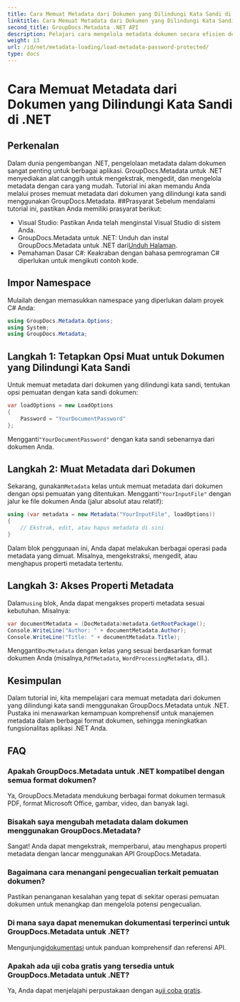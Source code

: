 ```yaml
---
title: Cara Memuat Metadata dari Dokumen yang Dilindungi Kata Sandi di .NET
linktitle: Cara Memuat Metadata dari Dokumen yang Dilindungi Kata Sandi di .NET
second_title: GroupDocs.Metadata .NET API
description: Pelajari cara mengelola metadata dokumen secara efisien dengan GroupDocs.Metadata untuk .NET. Ekstrak, edit, dan tangani metadata dengan lancar di aplikasi .NET Anda.
weight: 13
url: /id/net/metadata-loading/load-metadata-password-protected/
type: docs
---
```

# Cara Memuat Metadata dari Dokumen yang Dilindungi Kata Sandi di .NET

## Perkenalan
Dalam dunia pengembangan .NET, pengelolaan metadata dalam dokumen sangat penting untuk berbagai aplikasi. GroupDocs.Metadata untuk .NET menyediakan alat canggih untuk mengekstrak, mengedit, dan mengelola metadata dengan cara yang mudah. Tutorial ini akan memandu Anda melalui proses memuat metadata dari dokumen yang dilindungi kata sandi menggunakan GroupDocs.Metadata.
##Prasyarat
Sebelum mendalami tutorial ini, pastikan Anda memiliki prasyarat berikut:
- Visual Studio: Pastikan Anda telah menginstal Visual Studio di sistem Anda.
-  GroupDocs.Metadata untuk .NET: Unduh dan instal GroupDocs.Metadata untuk .NET dari[Unduh Halaman](https://releases.groupdocs.com/metadata/net/).
- Pemahaman Dasar C#: Keakraban dengan bahasa pemrograman C# diperlukan untuk mengikuti contoh kode.

## Impor Namespace
Mulailah dengan memasukkan namespace yang diperlukan dalam proyek C# Anda:
```csharp
using GroupDocs.Metadata.Options;
using System;
using GroupDocs.Metadata;
```
## Langkah 1: Tetapkan Opsi Muat untuk Dokumen yang Dilindungi Kata Sandi
Untuk memuat metadata dari dokumen yang dilindungi kata sandi, tentukan opsi pemuatan dengan kata sandi dokumen:
```csharp
var loadOptions = new LoadOptions
{
    Password = "YourDocumentPassword"
};
```
 Mengganti`"YourDocumentPassword"` dengan kata sandi sebenarnya dari dokumen Anda.
## Langkah 2: Muat Metadata dari Dokumen
 Sekarang, gunakan`Metadata` kelas untuk memuat metadata dari dokumen dengan opsi pemuatan yang ditentukan. Mengganti`"YourInputFile"` dengan jalur ke file dokumen Anda (jalur absolut atau relatif):
```csharp
using (var metadata = new Metadata("YourInputFile", loadOptions))
{
    // Ekstrak, edit, atau hapus metadata di sini
}
```
Dalam blok penggunaan ini, Anda dapat melakukan berbagai operasi pada metadata yang dimuat. Misalnya, mengekstraksi, mengedit, atau menghapus properti metadata tertentu.
## Langkah 3: Akses Properti Metadata
 Dalam`using` blok, Anda dapat mengakses properti metadata sesuai kebutuhan. Misalnya:
```csharp
var documentMetadata = (DocMetadata)metadata.GetRootPackage();
Console.WriteLine("Author: " + documentMetadata.Author);
Console.WriteLine("Title: " + documentMetadata.Title);
```
 Mengganti`DocMetadata` dengan kelas yang sesuai berdasarkan format dokumen Anda (misalnya,`PdfMetadata`, `WordProcessingMetadata`, dll.).

## Kesimpulan
Dalam tutorial ini, kita mempelajari cara memuat metadata dari dokumen yang dilindungi kata sandi menggunakan GroupDocs.Metadata untuk .NET. Pustaka ini menawarkan kemampuan komprehensif untuk manajemen metadata dalam berbagai format dokumen, sehingga meningkatkan fungsionalitas aplikasi .NET Anda.

## FAQ
### Apakah GroupDocs.Metadata untuk .NET kompatibel dengan semua format dokumen?
Ya, GroupDocs.Metadata mendukung berbagai format dokumen termasuk PDF, format Microsoft Office, gambar, video, dan banyak lagi.
### Bisakah saya mengubah metadata dalam dokumen menggunakan GroupDocs.Metadata?
Sangat! Anda dapat mengekstrak, memperbarui, atau menghapus properti metadata dengan lancar menggunakan API GroupDocs.Metadata.
### Bagaimana cara menangani pengecualian terkait pemuatan dokumen?
Pastikan penanganan kesalahan yang tepat di sekitar operasi pemuatan dokumen untuk menangkap dan mengelola potensi pengecualian.
### Di mana saya dapat menemukan dokumentasi terperinci untuk GroupDocs.Metadata untuk .NET?
 Mengunjungi[dokumentasi](https://tutorials.groupdocs.com/metadata/net/) untuk panduan komprehensif dan referensi API.
### Apakah ada uji coba gratis yang tersedia untuk GroupDocs.Metadata untuk .NET?
 Ya, Anda dapat menjelajahi perpustakaan dengan a[uji coba gratis](https://releases.groupdocs.com/).